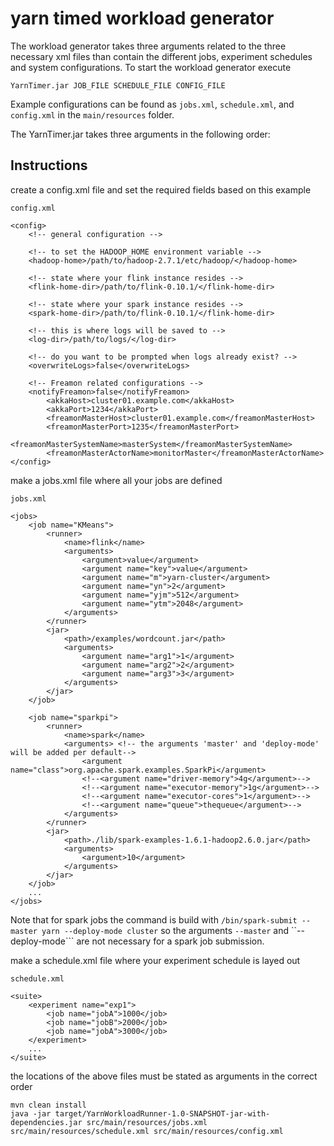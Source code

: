 # yarn timed workload generator

The workload generator takes three arguments related to the three necessary xml files than contain the different jobs,
experiment schedules and system configurations. To start the workload generator execute

```YarnTimer.jar JOB_FILE SCHEDULE_FILE CONFIG_FILE```

Example configurations can be found as ```jobs.xml```, ```schedule.xml```, and ```config.xml``` in the ```main/resources``` folder.

The YarnTimer.jar takes three arguments in the following order:


## Instructions

create a config.xml file and set the required fields based on this example

```
config.xml

<config>
    <!-- general configuration -->

    <!-- to set the HADOOP_HOME environment variable -->
    <hadoop-home>/path/to/hadoop-2.7.1/etc/hadoop/</hadoop-home>

    <!-- state where your flink instance resides -->
    <flink-home-dir>/path/to/flink-0.10.1/</flink-home-dir>

    <!-- state where your spark instance resides -->
    <spark-home-dir>/path/to/flink-0.10.1/</flink-home-dir>

    <!-- this is where logs will be saved to -->
    <log-dir>/path/to/logs/</log-dir>

    <!-- do you want to be prompted when logs already exist? -->
    <overwriteLogs>false</overwriteLogs>

    <!-- Freamon related configurations -->
    <notifyFreamon>false</notifyFreamon>
        <akkaHost>cluster01.example.com</akkaHost>
        <akkaPort>1234</akkaPort>
        <freamonMasterHost>cluster01.example.com</freamonMasterHost>
        <freamonMasterPort>1235</freamonMasterPort>
        <freamonMasterSystemName>masterSystem</freamonMasterSystemName>
        <freamonMasterActorName>monitorMaster</freamonMasterActorName>
</config>
```

make a jobs.xml file where all your jobs are defined


```
jobs.xml

<jobs>
    <job name="KMeans">
        <runner>
            <name>flink</name>
            <arguments>
                <argument>value</argument>
                <argument name="key">value</argument>
                <argument name="m">yarn-cluster</argument>
                <argument name="yn">2</argument>
                <argument name="yjm">512</argument>
                <argument name="ytm">2048</argument>
            </arguments>
        </runner>
        <jar>
            <path>/examples/wordcount.jar</path>
            <arguments>
                <argument name="arg1">1</argument>
                <argument name="arg2">2</argument>
                <argument name="arg3">3</argument>
            </arguments>
        </jar>
    </job>

    <job name="sparkpi">
        <runner>
            <name>spark</name>
            <arguments> <!-- the arguments 'master' and 'deploy-mode' will be added per default-->
                <argument name="class">org.apache.spark.examples.SparkPi</argument>
                <!--<argument name="driver-memory">4g</argument>-->
                <!--<argument name="executor-memory">1g</argument>-->
                <!--<argument name="executor-cores">1</argument>-->
                <!--<argument name="queue">thequeue</argument>-->
            </arguments>
        </runner>
        <jar>
            <path>./lib/spark-examples-1.6.1-hadoop2.6.0.jar</path>
            <arguments>
                <argument>10</argument>
            </arguments>
        </jar>
    </job>
    ...
</jobs>
```

Note that for spark jobs the command is build with ```/bin/spark-submit --master yarn --deploy-mode cluster``` so the
arguments ```--master``` and ``--deploy-mode``` are not necessary for a spark job submission.


make a schedule.xml file where your experiment schedule is layed out

```
schedule.xml

<suite>
    <experiment name="exp1">
        <job name="jobA">1000</job>
        <job name="jobB">2000</job>
        <job name="jobA">3000</job>
    </experiment>
    ...
</suite>
```

the locations of the above files must be stated as arguments in the correct order

```
mvn clean install
java -jar target/YarnWorkloadRunner-1.0-SNAPSHOT-jar-with-dependencies.jar src/main/resources/jobs.xml src/main/resources/schedule.xml src/main/resources/config.xml
```
